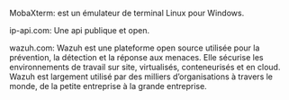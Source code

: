 MobaXterm:
  est un émulateur de terminal Linux pour Windows.

ip-api.com:
  Une api publique et open.

wazuh.com:
  Wazuh est une plateforme open source utilisée pour la prévention, la détection et la réponse aux menaces. Elle sécurise les environnements de travail sur site, virtualisés, conteneurisés et en cloud.
  Wazuh est largement utilisé par des milliers d’organisations à travers le monde, de la petite entreprise à la grande entreprise.
  
